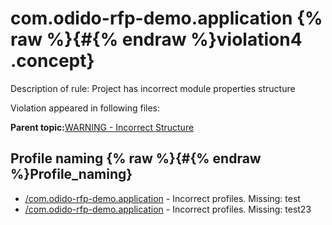# com.odido-rfp-demo.application {% raw %}{#{% endraw %}violation4 .concept}

Description of rule: Project has incorrect module properties structure

Violation appeared in following files:

**Parent topic:**[WARNING - Incorrect Structure](../../../qa/rules/WARNING_-_Incorrect_Structure.md)

## Profile naming {% raw %}{#{% endraw %}Profile_naming}

-   [/com.odido-rfp-demo.application](../../../projects/com.odido-rfp-demo.application/com.odido-rfp-demo.application.md) - Incorrect profiles. Missing: test
-   [/com.odido-rfp-demo.application](../../../projects/com.odido-rfp-demo.application/com.odido-rfp-demo.application.md) - Incorrect profiles. Missing: test23


